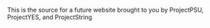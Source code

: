 This is the source for a future website brought to you by ProjectPSU, ProjectYES, and ProjectString
